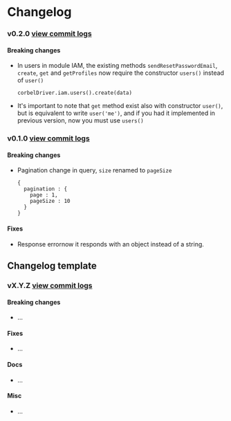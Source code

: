
# Changelog

### v0.2.0 [view commit logs](https://github.com/bq/corbel-js/compare/v0.1.2...v0.2.0)

#### Breaking changes

* In users in module IAM, the existing methods `sendResetPasswordEmail`, `create`, `get` and `getProfiles` now require the constructor `users()` instead of `user()`

    ```
    corbelDriver.iam.users().create(data)

    ```
* It's important to note that `get` method exist also with constructor `user()`, but is equivalent to write `user('me')`, and if you had it implemented in previous version, now you must use `users()`


### v0.1.0 [view commit logs](https://github.com/bq/corbel-js/compare/v0.0.10...v0.1.0)

#### Breaking changes

* Pagination change in query, `size` renamed to `pageSize`

    ```
    {
      pagination : {
        page : 1,
        pageSize : 10
      }
    }

    ```

#### Fixes

* Response errornow it responds with an object instead of a string.





## Changelog template

### vX.Y.Z [view commit logs](https://github.com/marionettejs/backbone.marionette/compare/vX.Y.Z...vX.Y.[Z-1])

#### Breaking changes

* ...

#### Fixes

* ...

#### Docs

* ...

#### Misc

* ...
